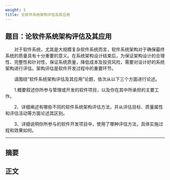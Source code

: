 ```yaml
---
weight: 5
title: 论软件系统架构评估及其应用
---
```

## 题目：论软件系统架构评估及其应用

&emsp;&emsp;对于软件系统，尤其是大规模复杂软件系统而言，软件系统架构对于确保最终系统的质量具有十分重要的意义。在系统架构设计结束后，为保证架构设计的合理性、完整性和针对性，保证系统质量，降低成本及投资风险，需要对设计好的系统架构进行评估。架构评估是软件开发过程中的重要环节。

&emsp;&emsp;请围绕“软件系统架构评估及其应用”论题，依次从以下三个方面进行论述。

&emsp;&emsp;1.概要叙述你所参与管理或开发的软件项目，以及你在其中所承担的主要工作。

&emsp;&emsp;2、详细阐述有哪些不同的软件系统架构评估方法，并从评估目标、质量属性和评估活动等方面论述其区别。

&emsp;&emsp;3、详细说明你所参与的软件开发项目中，使用了哪种评估方法，具体实施过程和效果如何。

---

## 摘要

## 正文
